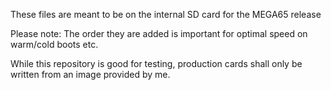 These files are meant to be on the internal SD card for the MEGA65 release

Please note: The order they are added is important for optimal speed on warm/cold boots etc.

While this repository is good for testing, production cards shall only be written from an image provided by me.
